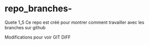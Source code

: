 # repo_branches-
Quete 1_5 Ce repo est créé pour montrer comment travailler avec les branches sur github

Modifications pour voir GIT DiFF
